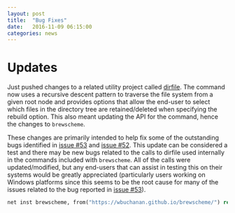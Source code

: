 ```yaml
---
layout: post
title:  "Bug Fixes"
date:   2016-11-09 06:15:00
categories: news
---
```


# Updates
Just pushed changes to a related utility project called [dirfile](https://github.com/wbuchanan/dirfile).  The command now uses a recursive descent pattern to traverse the file system from a given root node and provides options that allow the end-user to select which files in the directory tree are retained/deleted when specifying the rebuild option.  This also meant updating the API for the command, hence the changes to `brewscheme`.  

These changes are primarily intended to help fix some of the outstanding bugs identified in [issue #53](https://github.com/wbuchanan/brewscheme/issues/53) and [issue #52](https://github.com/wbuchanan/brewscheme/issues/52).  This update can be considered a test and there may be new bugs related to the calls to dirfile used internally in the commands included with `brewscheme`.  All of the calls were updated/modified, but any end-users that can assist in testing this on their systems would be greatly appreciated (particularly users working on Windows platforms since this seems to be the root cause for many of the issues related to the bug reported in [issue #53](https://github.com/wbuchanan/brewscheme/issues/53)).


```Stata
net inst brewscheme, from("https://wbuchanan.github.io/brewscheme/") replace
```

